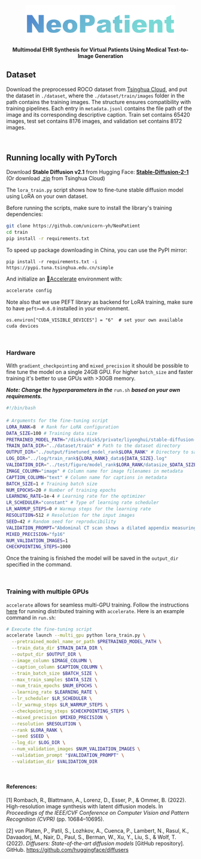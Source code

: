 <div align="center">
  <img src="figure/NeoPatient.png" width="400em" ></img>
  <p align="center">
    <strong>Multimodal EHR Synthesis for Virtual Patients Using Medical Text-to-Image Generation</strong>
  </p>
</div>


## Dataset

Download the preprocessed ROCO dataset from [Tsinghua Cloud](https://cloud.tsinghua.edu.cn/d/c10a6bfc0fb74fd28cbd/), and put the dataset in `./dataset`, where the `./dataset/train/images` folder in the path contains the training images. The structure ensures compatibility with training pipelines. Each entry in `metadata.jsonl` contains the file path of the image and its corresponding descriptive caption.
Train set contains 65420 images, test set contains 8176 images, and validation set contains 8172 images.

<br>

## Running locally with PyTorch

Download **Stable Diffusion v2.1** from Hugging Face: **[Stable-Diffusion-2-1](https://huggingface.co/stabilityai/stable-diffusion-2-1)** (Or download [.zip](https://cloud.tsinghua.edu.cn/d/e2be80c926464046a661/) from Tsinghua Cloud)

The `lora_train.py` script shows how to fine-tune stable diffusion model using LoRA on your own dataset.

Before running the scripts, make sure to install the library's training dependencies:

```bash
git clone https://github.com/unicorn-yh/NeoPatient
cd train
pip install -r requirements.txt
```

To speed up package downloading in China, you can use the PyPI mirror: 

```
pip install -r requirements.txt -i https://pypi.tuna.tsinghua.edu.cn/simple
```

And initialize an [🤗Accelerate](https://github.com/huggingface/accelerate/) environment with:

```bash
accelerate config
```

Note also that we use PEFT library as backend for LoRA training, make sure to have `peft>=0.6.0` installed in your environment.

```
os.environ["CUDA_VISIBLE_DEVICES"] = "6"  # set your own available cuda devices
```



<br>

### Hardware

With `gradient_checkpointing` and `mixed_precision` it should be possible to fine tune the model on a single 24GB GPU. For higher `batch_size` and faster training it's better to use GPUs with >30GB memory.

***Note: Change the hyperparameters in the*** `run.sh` ***based on your own requirements.***

```sh
#!/bin/bash

# Arguments for the fine-tuning script
LORA_RANK=8  # Rank for LoRA configuration
DATA_SIZE=100 # Training data size
PRETRAINED_MODEL_PATH="/disks/disk5/private/liyonghui/stable-diffusion-2-1" # Path to the pretrained model
TRAIN_DATA_DIR="../dataset/train" # Path to the dataset directory
OUTPUT_DIR="../output/finetuned_model_rank$LORA_RANK" # Directory to save the fine-tuned model
LOG_DIR="../log/train_rank${LORA_RANK}_data${DATA_SIZE}.log"
VALIDATION_DIR="../test/figure/model_rank$LORA_RANK/datasize_$DATA_SIZE"
IMAGE_COLUMN="image" # Column name for image filenames in metadata
CAPTION_COLUMN="text" # Column name for captions in metadata
BATCH_SIZE=1 # Training batch size
NUM_EPOCHS=20 # Number of training epochs
LEARNING_RATE=1e-4 # Learning rate for the optimizer
LR_SCHEDULER="constant" # Type of learning rate scheduler
LR_WARMUP_STEPS=0 # Warmup steps for the learning rate
RESOLUTION=512 # Resolution for the input images
SEED=42 # Random seed for reproducibility
VALIDATION_PROMPT="Abdominal CT scan shows a dilated appendix measuring 9mm in diameter, with surrounding fat stranding indicative of acute appendicitis."
MIXED_PRECISION="fp16"
NUM_VALIDATION_IMAGES=1
CHECKPOINTING_STEPS=1000
```



Once the training is finished the model will be saved in the `output_dir` specified in the command. 

<br>

###  Training with multiple GPUs

`accelerate` allows for seamless multi-GPU training. Follow the instructions [here](https://huggingface.co/docs/accelerate/basic_tutorials/launch) for running distributed training with `accelerate`. Here is an example command in `run.sh`:

```sh
# Execute the fine-tuning script
accelerate launch --multi_gpu python lora_train.py \
  --pretrained_model_name_or_path $PRETRAINED_MODEL_PATH \
  --train_data_dir $TRAIN_DATA_DIR \
  --output_dir $OUTPUT_DIR \
  --image_column $IMAGE_COLUMN \
  --caption_column $CAPTION_COLUMN \
  --train_batch_size $BATCH_SIZE \
  --max_train_samples $DATA_SIZE \
  --num_train_epochs $NUM_EPOCHS \
  --learning_rate $LEARNING_RATE \
  --lr_scheduler $LR_SCHEDULER \
  --lr_warmup_steps $LR_WARMUP_STEPS \
  --checkpointing_steps $CHECKPOINTING_STEPS \
  --mixed_precision $MIXED_PRECISION \
  --resolution $RESOLUTION \
  --rank $LORA_RANK \
  --seed $SEED \
  --log_dir $LOG_DIR \
  --num_validation_images $NUM_VALIDATION_IMAGES \
  --validation_prompt "$VALIDATION_PROMPT" \
  --validation_dir $VALIDATION_DIR 
```

<br>



#### References:

[1] Rombach, R., Blattmann, A., Lorenz, D., Esser, P., & Ommer, B. (2022). High-resolution image synthesis with latent diffusion models. In *Proceedings of the IEEE/CVF Conference on Computer Vision and Pattern Recognition (CVPR)* (pp. 10684–10695).

[2] von Platen, P., Patil, S., Lozhkov, A., Cuenca, P., Lambert, N., Rasul, K., Davaadorj, M., Nair, D., Paul, S., Berman, W., Xu, Y., Liu, S., & Wolf, T. (2022). *Diffusers: State-of-the-art diffusion models* [GitHub repository]. GitHub. https://github.com/huggingface/diffusers



